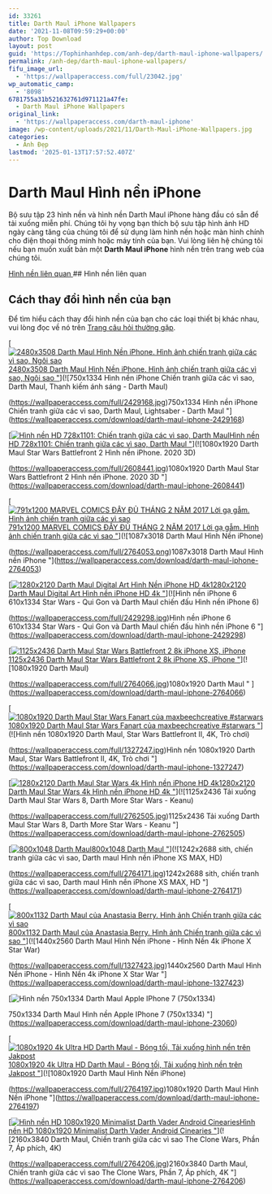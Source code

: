 ```yaml
---
id: 33261
title: Darth Maul iPhone Wallpapers
date: '2021-11-08T09:59:29+00:00'
author: Top Download
layout: post
guid: 'https://Tophinhanhdep.com/anh-dep/darth-maul-iphone-wallpapers/'
permalink: /anh-dep/darth-maul-iphone-wallpapers/
fifu_image_url:
  - 'https://wallpaperaccess.com/full/23042.jpg'
wp_automatic_camp:
  - '8098'
6781755a31b521632761d971121a47fe:
  - Darth Maul iPhone Wallpapers
original_link:
  - 'https://wallpaperaccess.com/darth-maul-iphone'
image: /wp-content/uploads/2021/11/Darth-Maul-iPhone-Wallpapers.jpg
categories:
  - Ảnh Đẹp
lastmod: '2025-01-13T17:57:52.407Z'
---
```

# Darth Maul Hình nền iPhone

Bộ sưu tập 23 hình nền và hình nền Darth Maul iPhone hàng đầu có sẵn để tải xuống miễn phí. Chúng tôi hy vọng bạn thích bộ sưu tập hình ảnh HD ngày càng tăng của chúng tôi để sử dụng làm hình nền hoặc màn hình chính cho điện thoại thông minh hoặc máy tính của bạn. Vui lòng liên hệ chúng tôi nếu bạn muốn xuất bản một **Darth Maul iPhone** hình nền trên trang web của chúng tôi.

[Hình nền liên quan ](#related) ## Hình nền liên quan

## Cách thay đổi hình nền của bạn

Để tìm hiểu cách thay đổi hình nền của bạn cho các loại thiết bị khác nhau, vui lòng đọc về nó trên [Trang câu hỏi thường gặp](https://tophinhanhdep.com/faq/).

  
[[![2480x3508 Darth Maul Hình Nền iPhone.  Hình ảnh chiến tranh giữa các vì sao, Ngôi sao](https://wallpaperaccess.com/full/23042.jpg)2480x3508 Darth Maul Hình Nền iPhone. Hình ảnh chiến tranh giữa các vì sao, Ngôi sao "](https://wallpaperaccess.com/download/darth-maul-iphone-23042)](![750x1334 Hình nền iPhone Chiến tranh giữa các vì sao, Darth Maul, Thanh kiếm ánh sáng - Darth Maul)

(https://wallpaperaccess.com/full/2429168.jpg)750x1334 Hình nền iPhone Chiến tranh giữa các vì sao, Darth Maul, Lightsaber - Darth Maul "](https://wallpaperaccess.com/download/darth-maul-iphone-2429168)

[[![Hình nền HD 728x1101: Chiến tranh giữa các vì sao, Darth Maul](https://wallpaperaccess.com/full/1327283.jpg)Hình nền HD 728x1101: Chiến tranh giữa các vì sao, Darth Maul "](https://wallpaperaccess.com/download/darth-maul-iphone-1327283)](![1080x1920 Darth Maul Star Wars Battlefront 2 Hình nền iPhone.  2020 3D)

(https://wallpaperaccess.com/full/2608441.jpg)1080x1920 Darth Maul Star Wars Battlefront 2 Hình nền iPhone. 2020 3D "](https://wallpaperaccess.com/download/darth-maul-iphone-2608441)

[[![791x1200 MARVEL COMICS ĐẦY ĐỦ THÁNG 2 NĂM 2017 Lời gạ gẫm.  Hình ảnh chiến tranh giữa các vì sao](https://wallpaperaccess.com/full/2762522.jpg)791x1200 MARVEL COMICS ĐẦY ĐỦ THÁNG 2 NĂM 2017 Lời gạ gẫm. Hình ảnh chiến tranh giữa các vì sao "](https://wallpaperaccess.com/download/darth-maul-iphone-2762522)](![1087x3018 Darth Maul Hình Nền iPhone)

(https://wallpaperaccess.com/full/2764053.png)1087x3018 Darth Maul Hình nền iPhone "](https://wallpaperaccess.com/download/darth-maul-iphone-2764053)

[[![1280x2120 Darth Maul Digital Art Hình Nền iPhone HD 4k](https://wallpaperaccess.com/full/2764060.jpg)1280x2120 Darth Maul Digital Art Hình nền iPhone HD 4k "](https://wallpaperaccess.com/download/darth-maul-iphone-2764060)](![Hình nền iPhone 6 610x1334 Star Wars - Qui Gon và Darth Maul chiến đấu Hình nền iPhone 6)

(https://wallpaperaccess.com/full/2429298.jpg)Hình nền iPhone 6 610x1334 Star Wars - Qui Gon và Darth Maul chiến đấu hình nền iPhone 6 "](https://wallpaperaccess.com/download/darth-maul-iphone-2429298)

[[![1125x2436 Darth Maul Star Wars Battlefront 2 8k iPhone XS, iPhone](https://wallpaperaccess.com/full/2764064.jpg)1125x2436 Darth Maul Star Wars Battlefront 2 8k iPhone XS, iPhone "](https://wallpaperaccess.com/download/darth-maul-iphone-2764064)](![1080x1920 Darth Maul)

(https://wallpaperaccess.com/full/2764066.jpg)1080x1920 Darth Maul " ](https://wallpaperaccess.com/download/darth-maul-iphone-2764066)

[[![1080x1920 Darth Maul Star Wars Fanart của maxbeechcreative #starwars](https://wallpaperaccess.com/full/2764079.jpg)1080x1920 Darth Maul Star Wars Fanart của maxbeechcreative #starwars "](https://wallpaperaccess.com/download/darth-maul-iphone-2764079)](![Hình nền 1080x1920 Darth Maul, Star Wars Battlefront II, 4K, Trò chơi)

(https://wallpaperaccess.com/full/1327247.jpg)Hình nền 1080x1920 Darth Maul, Star Wars Battlefront II, 4K, Trò chơi "](https://wallpaperaccess.com/download/darth-maul-iphone-1327247)

[[![1280x2120 Darth Maul Star Wars 4k Hình nền iPhone HD 4k](https://wallpaperaccess.com/full/2764159.jpg)1280x2120 Darth Maul Star Wars 4k Hình nền iPhone HD 4k "](https://wallpaperaccess.com/download/darth-maul-iphone-2764159)](![1125x2436 Tải xuống Darth Maul Star Wars 8, Darth More Star Wars - Keanu)

(https://wallpaperaccess.com/full/2762505.jpg)1125x2436 Tải xuống Darth Maul Star Wars 8, Darth More Star Wars - Keanu "](https://wallpaperaccess.com/download/darth-maul-iphone-2762505)

[[![800x1048 Darth Maul](https://wallpaperaccess.com/full/2764166.jpg)800x1048 Darth Maul "](https://wallpaperaccess.com/download/darth-maul-iphone-2764166)](![1242x2688 sith, chiến tranh giữa các vì sao, Darth maul Hình nền iPhone XS MAX, HD)

(https://wallpaperaccess.com/full/2764171.jpg)1242x2688 sith, chiến tranh giữa các vì sao, Darth maul Hình nền iPhone XS MAX, HD "](https://wallpaperaccess.com/download/darth-maul-iphone-2764171)

[[![800x1132 Darth Maul của Anastasia Berry.  Hình ảnh Chiến tranh giữa các vì sao](https://wallpaperaccess.com/full/2764175.png)800x1132 Darth Maul của Anastasia Berry. Hình ảnh Chiến tranh giữa các vì sao "](https://wallpaperaccess.com/download/darth-maul-iphone-2764175)](![1440x2560 Darth Maul Hình Nền iPhone - Hình Nền 4k iPhone X Star War)

(https://wallpaperaccess.com/full/1327423.jpg)1440x2560 Darth Maul Hình Nền iPhone - Hình Nền 4k iPhone X Star War "](https://wallpaperaccess.com/download/darth-maul-iphone-1327423)

[![Hình nền 750x1334 Darth Maul Apple IPhone 7 (750x1334)](https://wallpaperaccess.com/full/23060.jpg)

750x1334 Darth Maul Hình nền Apple IPhone 7 (750x1334) "](https://wallpaperaccess.com/download/darth-maul-iphone-23060)

[[![1080x1920 4k Ultra HD Darth Maul - Bóng tối, Tải xuống hình nền trên Jakpost](https://wallpaperaccess.com/full/2764194.jpg)1080x1920 4k Ultra HD Darth Maul - Bóng tối, Tải xuống hình nền trên Jakpost "](https://wallpaperaccess.com/download/darth-maul-iphone-2764194)](![1080x1920 Darth Maul Hình Nền iPhone)

(https://wallpaperaccess.com/full/2764197.jpg)1080x1920 Darth Maul Hình Nền iPhone "](https://wallpaperaccess.com/download/darth-maul-iphone-2764197)

[[![Hình nền HD 1080x1920 Minimalist Darth Vader Android Cinearies](https://wallpaperaccess.com/full/2764203.jpg)Hình nền HD 1080x1920 Minimalist Darth Vader Android Cinearies "](https://wallpaperaccess.com/download/darth-maul-iphone-2764203)](![2160x3840 Darth Maul, Chiến tranh giữa các vì sao The Clone Wars, Phần 7, Áp phích, 4K)

(https://wallpaperaccess.com/full/2764206.jpg)2160x3840 Darth Maul, Chiến tranh giữa các vì sao The Clone Wars, Phần 7, Áp phích, 4K "](https://wallpaperaccess.com/download/darth-maul-iphone-2764206)
